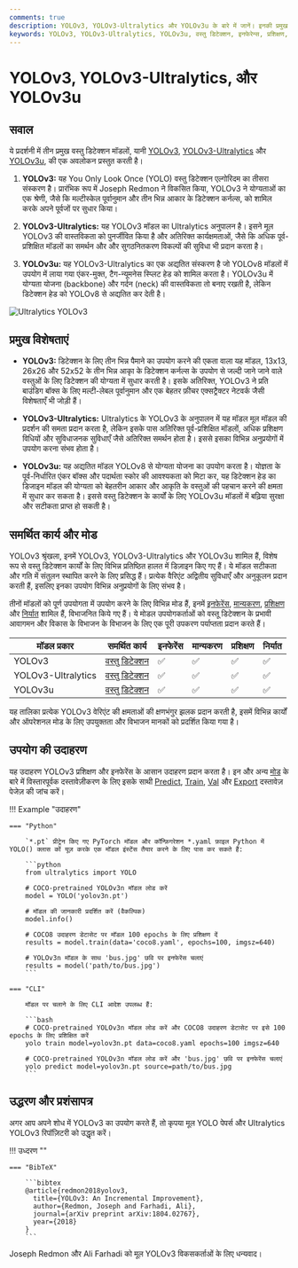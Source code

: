 ```yaml
---
comments: true
description: YOLOv3, YOLOv3-Ultralytics और YOLOv3u के बारे में जानें। इनकी प्रमुख विशेषताएँ, उपयोग और वस्तु डिटेक्शन के लिए समर्थित कार्यों की जानकारी प्राप्त करें।
keywords: YOLOv3, YOLOv3-Ultralytics, YOLOv3u, वस्तु डिटेक्शन, इनफेरेन्स, प्रशिक्षण, Ultralytics
---
```


# YOLOv3, YOLOv3-Ultralytics, और YOLOv3u

## सवाल

ये प्रदर्शनी में तीन प्रमुख वस्तु डिटेक्शन मॉडलों, यानी [YOLOv3](https://pjreddie.com/darknet/yolo/), [YOLOv3-Ultralytics](https://github.com/ultralytics/yolov3) और [YOLOv3u](https://github.com/ultralytics/ultralytics), की एक अवलोकन प्रस्तुत करती है।

1. **YOLOv3:** यह You Only Look Once (YOLO) वस्तु डिटेक्शन एल्गोरिदम का तीसरा संस्करण है। प्रारंभिक रूप में Joseph Redmon ने विकसित किया, YOLOv3 ने योग्यताओं का एक श्रेणी, जैसे कि मल्टीस्केल पूर्वानुमान और तीन भिन्न आकार के डिटेक्शन कर्नल्स, को शामिल करके अपने पूर्वजों पर सुधार किया।

2. **YOLOv3-Ultralytics:** यह YOLOv3 मॉडल का Ultralytics अनुपालन है। इसने मूल YOLOv3 की वास्तविकता को पुनर्जीवित किया है और अतिरिक्त कार्यक्षमताओं, जैसे कि अधिक पूर्व-प्रशिक्षित मॉडलों का समर्थन और और सुगठनितकरण विकल्पों की सुविधा भी प्रदान करता है।

3. **YOLOv3u:** यह YOLOv3-Ultralytics का एक अद्यतित संस्करण है जो YOLOv8 मॉडलों में उपयोग में लाया गया एंकर-मुक्त, टैग-न्यूमनेस स्प्लिट हेड को शामिल करता है। YOLOv3u में योग्यता योजना (backbone) और गर्दन (neck) की वास्तविकता तो बनाए रखती है, लेकिन डिटेक्शन हेड को YOLOv8 से अद्यतित कर देती है।

![Ultralytics YOLOv3](https://raw.githubusercontent.com/ultralytics/assets/main/yolov3/banner-yolov3.png)

## प्रमुख विशेषताएं

- **YOLOv3:** डिटेक्शन के लिए तीन भिन्न पैमाने का उपयोग करने की एकता वाला यह मॉडल, 13x13, 26x26 और 52x52 के तीन भिन्न आकाृ के डिटेक्शन कर्नल्स के उपयोग से जल्दी जाने जाने वाले वस्तुओं के लिए डिटेक्शन की योग्यता में सुधार करती है। इसके अतिरिक्त, YOLOv3 ने प्रति बाउंडिग बॉक्स के लिए मल्टी-लेबल पूर्वानुमान और एक बेहतर फ़ीचर एक्सट्रैक्टर नेटवर्क जैसी विशेषताएँ भी जोड़ी हैं।

- **YOLOv3-Ultralytics:** Ultralytics के YOLOv3 के अनुपालन में यह मॉडल मूल मॉडल की प्रदर्शन की समता प्रदान करता है, लेकिन इसके पास अतिरिक्त पूर्व-प्रशिक्षित मॉडलों, अधिक प्रशिक्षण विधियों और सुविधाजनक सुविधाएँ जैसे अतिरिक्त समर्थन होता है। इससे इसका विभिन्न अनुप्रयोगों में उपयोग करना संभव होता है।

- **YOLOv3u:** यह अद्यतित मॉडल YOLOv8 से योग्यता योजना का उपयोग करता है। योज्ञता के पूर्व-निर्धारित एंकर बॉक्स और पदार्थता स्कोर की आवश्यकता को मिटा कर, यह डिटेक्शन हेड का डिजाइन मॉडल की योग्यता को बेहतरीन आकार और आकृति के वस्तुओं की पहचान करने की क्षमता में सुधार कर सकता है। इससे वस्तु डिटेक्शन के कार्यों के लिए YOLOv3u मॉडलों में बढ़िया सुरक्षा और सटीकता प्राप्त हो सकती है।

## समर्थित कार्य और मोड

YOLOv3 श्रृंखला, इनमें YOLOv3, YOLOv3-Ultralytics और YOLOv3u शामिल हैं, विशेष रूप से वस्तु डिटेक्शन कार्यों के लिए विभिन्न प्रतिष्ठित हालत में डिज़ाइन किए गए हैं। ये मॉडल सटीकता और गति में संतुलन स्थापित करने के लिए प्रसिद्ध हैं। प्रत्येक वैरिएंट अद्वितीय सुविधाएँ और अनुकूलन प्रदान करती हैं, इसलिए इनका उपयोग विभिन्न अनुप्रयोगों के लिए संभव है।

तीनों मॉडलों को पूर्ण उपयोगता में उपयोग करने के लिए विभिन्न मोड हैं, इनमें [इनफेरेंस](../modes/predict.md), [मान्यकरण](../modes/val.md), [प्रशिक्षण](../modes/train.md) और [निर्यात](../modes/export.md) शामिल हैं, विभाजनित किये गए हैं। ये मोडल उपयोगकर्ताओं को वस्तू डिटेक्शन के प्रभावी आवागमन और विकास के विभाजन के विभाजन के लिए एक पूरी उपकरण पर्याप्तता प्रदान करते हैं।

| मॉडल प्रकार        | समर्थित कार्य                        | इनफेरेंस | मान्यकरण | प्रशिक्षण | निर्यात |
|--------------------|--------------------------------------|----------|----------|-----------|---------|
| YOLOv3             | [वस्तु डिटेक्शन](../tasks/detect.md) | ✅        | ✅        | ✅         | ✅       |
| YOLOv3-Ultralytics | [वस्तु डिटेक्शन](../tasks/detect.md) | ✅        | ✅        | ✅         | ✅       |
| YOLOv3u            | [वस्तु डिटेक्शन](../tasks/detect.md) | ✅        | ✅        | ✅         | ✅       |

यह तालिका प्रत्येक YOLOv3 वेरिएंट की क्षमताओं की क्षणभंगुर झलक प्रदान करती है, इसमें विभिन्न कार्यों और ऑपरेशनल मोड के लिए उपयुक्तता और विभाजन मानकों को प्रदर्शित किया गया है।

## उपयोग की उदाहरण

यह उदाहरण YOLOv3 प्रशिक्षण और इनफेरेंस के आसान उदाहरण प्रदान करता है। इन और अन्य [मोड](../modes/index.md) के बारे में विस्तारपूर्वक दस्तावेज़ीकरण के लिए इसके साथी [Predict](../modes/predict.md),  [Train](../modes/train.md), [Val](../modes/val.md) और [Export](../modes/export.md) दस्तावेज़ पेजेज़ की जांच करें।

!!! Example "उदाहरण"

    === "Python"

        `*.pt` प्रीट्रेन किए गए PyTorch मॉडल और कॉन्फ़िगरेशन *.yaml फ़ाइल Python में YOLO() क्लास कों यूज़ करके एक मॉडल इंस्टेंस तैयार करने के लिए पास कर सकते हैं:

        ```python
        from ultralytics import YOLO

        # COCO-pretrained YOLOv3n मॉडल लोड करें
        model = YOLO('yolov3n.pt')

        # मॉडल की जानकारी प्रदर्शित करें (वैकल्पिक)
        model.info()

        # COCO8 उदाहरण डेटासेट पर मॉडल 100 epochs के लिए प्रशिक्षण दें
        results = model.train(data='coco8.yaml', epochs=100, imgsz=640)

        # YOLOv3n मॉडल के साथ 'bus.jpg' छवि पर इनफेरेंस चलाएं
        results = model('path/to/bus.jpg')
        ```

    === "CLI"

        मॉडल पर चलाने के लिए CLI आदेश उपलब्ध हैं:

        ```bash
        # COCO-pretrained YOLOv3n मॉडल लोड करें और COCO8 उदाहरण डेटासेट पर इसे 100 epochs के लिए प्रशिक्षित करें
        yolo train model=yolov3n.pt data=coco8.yaml epochs=100 imgsz=640

        # COCO-pretrained YOLOv3n मॉडल लोड करें और 'bus.jpg' छवि पर इनफेरेंस चलाएं
        yolo predict model=yolov3n.pt source=path/to/bus.jpg
        ```

## उद्धरण और प्रशंसापत्र

अगर आप अपने शोध में YOLOv3 का उपयोग करते हैं, तो कृपया मूल YOLO पेपर्स और Ultralytics YOLOv3 रिपॉज़िटरी को उद्धृत करें।

!!! उध्दरण ""

    === "BibTeX"

        ```bibtex
        @article{redmon2018yolov3,
          title={YOLOv3: An Incremental Improvement},
          author={Redmon, Joseph and Farhadi, Ali},
          journal={arXiv preprint arXiv:1804.02767},
          year={2018}
        }
        ```

Joseph Redmon और Ali Farhadi को मूल YOLOv3 विकसकर्ताओं के लिए धन्यवाद।

